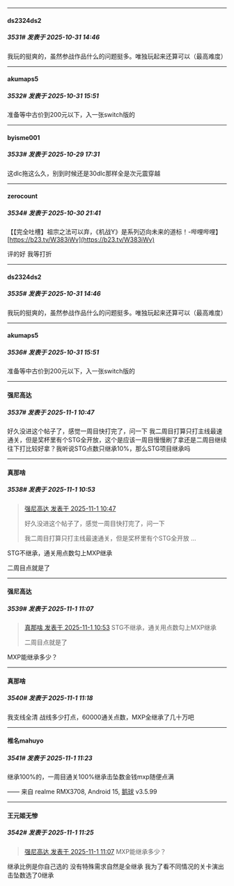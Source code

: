 ﻿
*****

####  ds2324ds2  
##### 3531#       发表于 2025-10-31 14:46

我玩的挺爽的，虽然参战作品什么的问题挺多。唯独玩起来还算可以（最高难度）


*****

####  akumaps5  
##### 3532#       发表于 2025-10-31 15:51

准备等中古价到200元以下，入一张switch版的


*****

####  byisme001  
##### 3533#       发表于 2025-10-29 17:31

这dlc拖这么久，别到时候还是30dlc那样全是次元震穿越

*****

####  zerocount  
##### 3534#       发表于 2025-10-30 21:41

【【完全吐槽】祖宗之法可以弃，《机战Y》是系列迈向未来的道标！-哔哩哔哩】 [https://b23.tv/W383iWv](https://b23.tv/W383iWv)

评的好
我等打折

*****

####  ds2324ds2  
##### 3535#       发表于 2025-10-31 14:46

我玩的挺爽的，虽然参战作品什么的问题挺多。唯独玩起来还算可以（最高难度）

*****

####  akumaps5  
##### 3536#       发表于 2025-10-31 15:51

准备等中古价到200元以下，入一张switch版的

*****

####  强尼高达  
##### 3537#       发表于 2025-11-1 10:47

好久没进这个帖子了，感觉一周目快打完了，问一下
我二周目打算只打主线最速通关，但是奖杯里有个STG全开放，这个是应该一周目慢慢刷了拿还是二周目继续往下打比较好拿？我听说STG点数只继承10%，那么STG项目继承吗


*****

####  真那啥  
##### 3538#       发表于 2025-11-1 10:53

<blockquote><a href="httphttps://stage1st.com/2b/forum.php?mod=redirect&amp;goto=findpost&amp;pid=68659192&amp;ptid=2251014" target="_blank">强尼高达 发表于 2025-11-1 10:47</a>

好久没进这个帖子了，感觉一周目快打完了，问一下

我二周目打算只打主线最速通关，但是奖杯里有个STG全开放 ...</blockquote>
STG不继承，通关用点数勾上MXP继承

二周目点就是了

*****

####  强尼高达  
##### 3539#       发表于 2025-11-1 11:07

<blockquote><a href="httphttps://stage1st.com/2b/forum.php?mod=redirect&amp;goto=findpost&amp;pid=68659216&amp;ptid=2251014" target="_blank">真那啥 发表于 2025-11-1 10:53</a>
STG不继承，通关用点数勾上MXP继承

二周目点就是了</blockquote>
MXP能继承多少？

*****

####  真那啥  
##### 3540#       发表于 2025-11-1 11:18

我支线全清 战线多少打点，60000通关点数，MXP全继承了几十万吧

*****

####  椎名mahuyo  
##### 3541#       发表于 2025-11-1 11:23

继承100%的，一周目通关100%继承击坠数金钱mxp随便点满

—— 来自 realme RMX3708, Android 15, [鹅球](https://www.pgyer.com/GcUxKd4w) v3.5.99

*****

####  王元姬无惨  
##### 3542#       发表于 2025-11-1 11:25

<blockquote><a href="httphttps://stage1st.com/2b/forum.php?mod=redirect&amp;goto=findpost&amp;pid=68659267&amp;ptid=2251014" target="_blank">强尼高达 发表于 2025-11-1 11:07</a>
MXP能继承多少？</blockquote>
继承比例是你自己选的 没有特殊需求自然是全继承
我为了看不同情况的关卡演出击坠数选了0继承


